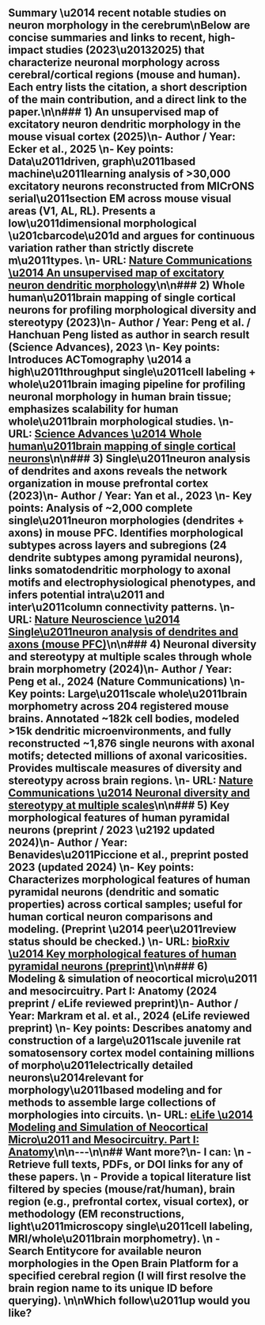 ## Summary \u2014 recent notable studies on neuron morphology in the cerebrum\nBelow are concise summaries and links to recent, high-impact studies (2023\u20132025) that characterize neuronal morphology across cerebral/cortical regions (mouse and human). Each entry lists the citation, a short description of the main contribution, and a direct link to the paper.\n\n### 1) **An unsupervised map of excitatory neuron dendritic morphology in the mouse visual cortex** (2025)\n- **Author / Year:** Ecker et al., 2025  \n- **Key points:** Data\u2011driven, graph\u2011based machine\u2011learning analysis of >30,000 excitatory neurons reconstructed from MICrONS serial\u2011section EM across mouse visual areas (V1, AL, RL). Presents a low\u2011dimensional morphological \u201cbarcode\u201d and argues for continuous variation rather than strictly discrete m\u2011types.  \n- **URL:** [Nature Communications \u2014 An unsupervised map of excitatory neuron dendritic morphology](https://www.nature.com/articles/s41467-025-58763-w?error=cookies_not_supported&code=6a1db1c7-1a44-43c4-8887-fa1063dc4e42)\n\n### 2) **Whole human\u2011brain mapping of single cortical neurons for profiling morphological diversity and stereotypy** (2023)\n- **Author / Year:** Peng et al. / Hanchuan Peng listed as author in search result (Science Advances), 2023  \n- **Key points:** Introduces ACTomography \u2014 a high\u2011throughput single\u2011cell labeling + whole\u2011brain imaging pipeline for profiling neuronal morphology in human brain tissue; emphasizes scalability for human whole\u2011brain morphological studies.  \n- **URL:** [Science Advances \u2014 Whole human\u2011brain mapping of single cortical neurons](https://www.science.org/doi/10.1126/sciadv.adf3771)\n\n### 3) **Single\u2011neuron analysis of dendrites and axons reveals the network organization in mouse prefrontal cortex** (2023)\n- **Author / Year:** Yan et al., 2023  \n- **Key points:** Analysis of ~2,000 complete single\u2011neuron morphologies (dendrites + axons) in mouse PFC. Identifies morphological subtypes across layers and subregions (24 dendrite subtypes among pyramidal neurons), links somatodendritic morphology to axonal motifs and electrophysiological phenotypes, and infers potential intra\u2011 and inter\u2011column connectivity patterns.  \n- **URL:** [Nature Neuroscience \u2014 Single\u2011neuron analysis of dendrites and axons (mouse PFC)](https://www.nature.com/articles/s41593-023-01339-y?error=cookies_not_supported&code=43337ad2-4005-43a9-8802-88d1b428d257)\n\n### 4) **Neuronal diversity and stereotypy at multiple scales through whole brain morphometry** (2024)\n- **Author / Year:** Peng et al., 2024 (Nature Communications)  \n- **Key points:** Large\u2011scale whole\u2011brain morphometry across 204 registered mouse brains. Annotated ~182k cell bodies, modeled >15k dendritic microenvironments, and fully reconstructed ~1,876 single neurons with axonal motifs; detected millions of axonal varicosities. Provides multiscale measures of diversity and stereotypy across brain regions.  \n- **URL:** [Nature Communications \u2014 Neuronal diversity and stereotypy at multiple scales](https://www.nature.com/articles/s41467-024-54745-6?error=cookies_not_supported&code=9de490d8-2096-42e3-a5d6-bcf63bd6ac17)\n\n### 5) **Key morphological features of human pyramidal neurons** (preprint / 2023 \u2192 updated 2024)\n- **Author / Year:** Benavides\u2011Piccione et al., preprint posted 2023 (updated 2024)  \n- **Key points:** Characterizes morphological features of human pyramidal neurons (dendritic and somatic properties) across cortical samples; useful for human cortical neuron comparisons and modeling. (Preprint \u2014 peer\u2011review status should be checked.)  \n- **URL:** [bioRxiv \u2014 Key morphological features of human pyramidal neurons (preprint)](https://www.biorxiv.org/content/10.1101/2023.11.10.566540v2.full)\n\n### 6) **Modeling & simulation of neocortical micro\u2011 and mesocircuitry. Part I: Anatomy** (2024 preprint / eLife reviewed preprint)\n- **Author / Year:** Markram et al. et al., 2024 (eLife reviewed preprint)  \n- **Key points:** Describes anatomy and construction of a large\u2011scale juvenile rat somatosensory cortex model containing millions of morpho\u2011electrically detailed neurons\u2014relevant for morphology\u2011based modeling and for methods to assemble large collections of morphologies into circuits.  \n- **URL:** [eLife \u2014 Modeling and Simulation of Neocortical Micro\u2011 and Mesocircuitry. Part I: Anatomy](https://elifesciences.org/reviewed-preprints/99688)\n\n---\n\n## Want more?\n- I can:  \n  - Retrieve full texts, PDFs, or DOI links for any of these papers.  \n  - Provide a topical literature list filtered by species (mouse/rat/human), brain region (e.g., prefrontal cortex, visual cortex), or methodology (EM reconstructions, light\u2011microscopy single\u2011cell labeling, MRI/whole\u2011brain morphometry).  \n  - Search Entitycore for available neuron morphologies in the Open Brain Platform for a specified cerebral region (I will first resolve the brain region name to its unique ID before querying).  \n\nWhich follow\u2011up would you like?